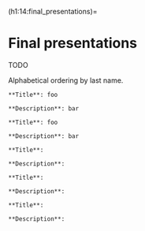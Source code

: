 (h1:14:final_presentations)=
# Final presentations

TODO

Alphabetical ordering by last name.

```{admonition} Alex [emoji]
**Title**: foo

**Description**: bar
```



```{admonition} Blake [emoji]
**Title**: foo

**Description**: bar
```



```{admonition} [NAME] [emoji]
**Title**: 

**Description**: 
```



```{admonition} [NAME] [emoji]
**Title**: 

**Description**: 
```



```{admonition} [NAME] [emoji]
**Title**: 

**Description**: 
```
